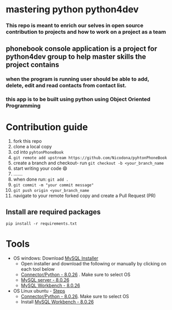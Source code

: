 # mastering python python4dev
### This repo is meant to enrich our selves in open source contribution to projects and how to work on a project as a team

## phonebook console application is a project for python4dev group to help master skills the project contains
### when the program is running user should be able to add, delete, edit and read contacts from contact list. 
### this app is to be built using python using Object Oriented Programming

# Contribution guide
1. fork this repo
2. clone a local copy
3. cd into `pyhtonPhoneBook`
4. `git remote add upstream https://github.com/Nicodona/pyhtonPhoneBook`
5. create a branch and checkout- run `git checkout -b <your_branch_name`
6. start writing your code 😄
7. .......
8. when done run: `git add .`
9. `git commit -m "your commit message"`
10. `git push origin <your_branch_name`
11. navigate to your remote forked copy and create a Pull Request (PR)

## Install are required packages
`pip install -r requirements.txt`

# Tools
- OS windows: Download [MySQL Installer](https://dev.mysql.com/downloads/installer/)
    - Open installer and download the following or manually by clicking on each tool below
    - [Connector/Python - 8.0.26](https://dev.mysql.com/downloads/connector/python/) . Make sure to select OS
    - [MySQL server - 8.0.26](https://dev.mysql.com/downloads/mysql/)
    - [MySQL Workbench - 8.0.26](https://dev.mysql.com/downloads/workbench/) 
- OS Linux ubuntu - [Steps](https://www.digitalocean.com/community/tutorials/how-to-install-mysql-on-ubuntu-20-04)
    - [Connector/Python - 8.0.26](https://dev.mysql.com/downloads/connector/python/). Make sure to select OS
    - Install [MySQL Workbench - 8.0.26](https://dev.mysql.com/downloads/workbench/) 
